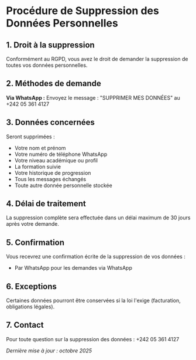# Procédure de Suppression des Données Personnelles

## 1. Droit à la suppression
Conformément au RGPD, vous avez le droit de demander la suppression de toutes vos données personnelles.

## 2. Méthodes de demande
**Via WhatsApp :**
Envoyez le message : "SUPPRIMER MES DONNÉES" au +242 05 361 4127

## 3. Données concernées
Seront supprimées :
- Votre nom et prénom
- Votre numéro de téléphone WhatsApp
- Votre niveau académique ou profil
- La formation suivie
- Votre historique de progression
- Tous les messages échangés
- Toute autre donnée personnelle stockée

## 4. Délai de traitement
La suppression complète sera effectuée dans un délai maximum de 30 jours après votre demande.

## 5. Confirmation
Vous recevrez une confirmation écrite de la suppression de vos données :
- Par WhatsApp pour les demandes via WhatsApp

## 6. Exceptions
Certaines données pourront être conservées si la loi l'exige (facturation, obligations légales).

## 7. Contact
Pour toute question sur la suppression des données : +242 05 361 4127

*Dernière mise à jour : octobre 2025*


